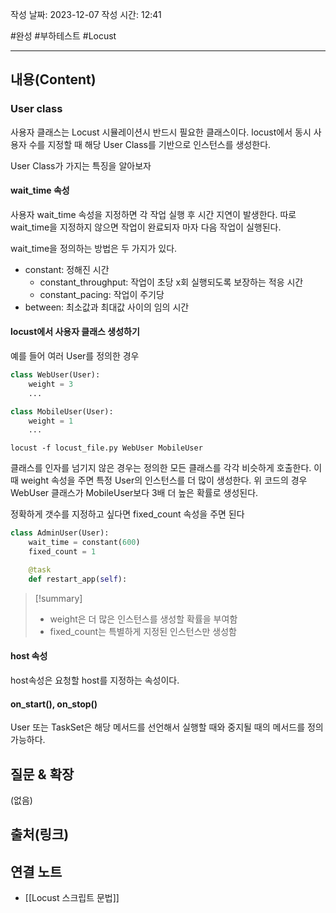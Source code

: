 작성 날짜: 2023-12-07
작성 시간: 12:41

#완성 #부하테스트 #Locust

----
## 내용(Content)
### User class

사용자 클래스는 Locust 시뮬레이션시 반드시 필요한 클래스이다. locust에서 동시 사용자 수를 지정할 때 해당 User Class를 기반으로 인스턴스를 생성한다.

User Class가 가지는 특징을 알아보자

#### wait_time 속성
사용자 wait_time 속성을 지정하면 각 작업 실행 후 시간 지연이 발생한다. 따로 wait_time을 지정하지 않으면 작업이 완료되자 마자 다음 작업이 실행된다.

wait_time을 정의하는 방법은 두 가지가 있다.

- constant: 정해진 시간
	- constant_throughput: 작업이 초당 x회 실행되도록 보장하는 적응 시간
	- constant_pacing: 작업이 주기당
- between: 최소값과 최대값 사이의 임의 시간

#### locust에서 사용자 클래스 생성하기

예를 들어 여러 User를 정의한 경우

```python
class WebUser(User):
    weight = 3
    ...

class MobileUser(User):
    weight = 1
    ...
```

```shell
locust -f locust_file.py WebUser MobileUser
```

클래스를 인자를 넘기지 않은 경우는 정의한 모든 클래스를 각각 비슷하게 호출한다. 이 때 weight 속성을 주면 특정 User의 인스턴스를 더 많이 생성한다. 위 코드의 경우 WebUser 클래스가 MobileUser보다 3배 더 높은 확률로 생성된다.


정확하게 갯수를 지정하고 싶다면 fixed_count 속성을 주면 된다

```python
class AdminUser(User):
    wait_time = constant(600)
    fixed_count = 1

    @task
    def restart_app(self):
```

>[!summary]
>- weight은 더 많은 인스턴스를 생성할 확률을 부여함
>- fixed_count는 특별하게 지정된 인스턴스만 생성함

#### host 속성

host속성은 요청할 host를 지정하는 속성이다.

#### on_start(), on_stop()

User 또는 TaskSet은 해당 메서드를 선언해서 실행할 때와 중지될 때의 메서드를 정의 가능하다.
## 질문 & 확장

(없음)

## 출처(링크)


## 연결 노트
- [[Locust 스크립트 문법]]








